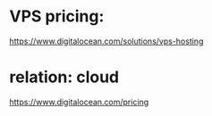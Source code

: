 # VPS pricing:
https://www.digitalocean.com/solutions/vps-hosting

# relation: cloud
https://www.digitalocean.com/pricing
